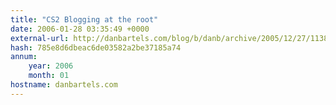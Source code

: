 ```yaml
---
title: "CS2 Blogging at the root"
date: 2006-01-28 03:35:49 +0000
external-url: http://danbartels.com/blog/b/danb/archive/2005/12/27/1138.aspx
hash: 785e8d6dbeac6de03582a2be37185a74
annum:
    year: 2006
    month: 01
hostname: danbartels.com
---
```



